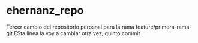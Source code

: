 # ehernanz_repo
Tercer cambio del repositorio perosnal para la rama feature/primera-rama-git
ESta linea la voy a cambiar otra vez, quinto commit
